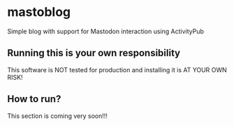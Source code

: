 # mastoblog
Simple blog with support for Mastodon interaction using ActivityPub

## Running this is your own responsibility
This software is NOT tested for production and installing it is AT YOUR OWN RISK!

## How to run?
This section is coming very soon!!!